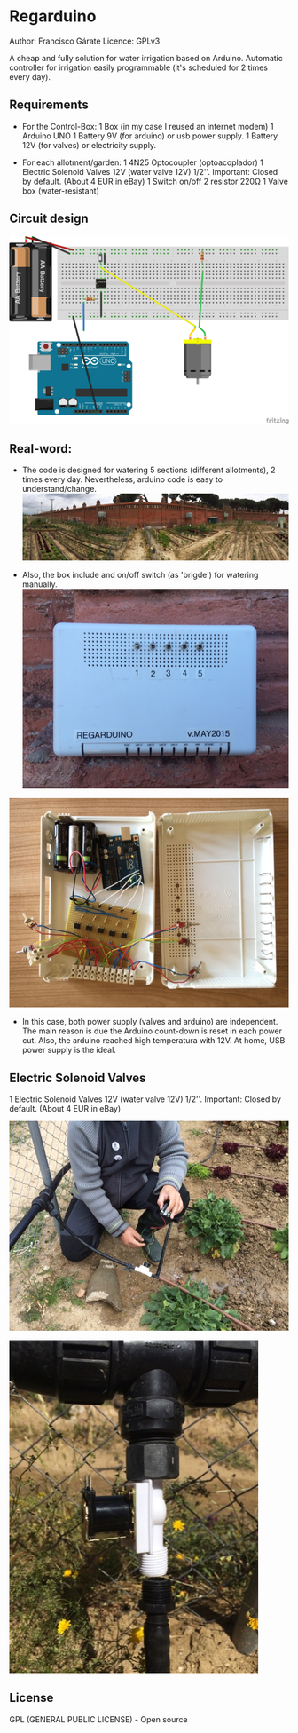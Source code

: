 Regarduino
==========
Author: Francisco Gárate
Licence: GPLv3

A cheap and fully solution for water irrigation based on Arduino. Automatic controller for irrigation easily programmable (it's scheduled for 2 times every day). 

Requirements
------------
* For the Control-Box:
1 Box (in my case I reused an internet modem)
1 Arduino UNO
1 Battery 9V (for arduino) or usb power supply.
1 Battery 12V (for valves) or electricity supply.

* For each allotment/garden:
1 4N25 Optocoupler (optoacoplador)
1 Electric Solenoid Valves 12V (water valve 12V) 1/2''. Important: Closed by default. (About 4 EUR in eBay)
1 Switch on/off
2 resistor 220Ω
1 Valve box (water-resistant)

Circuit design
--------------
![Picture](pictures/4N25_protoboard.png)

Real-word:
----------
- The code is designed for watering 5 sections (different allotments), 2 times every day. Nevertheless, arduino code is easy to understand/change.
![Picture](pictures/IMG_regarduino1.jpg)


- Also, the box include and on/off switch (as 'brigde') for watering manually.
![Picture](pictures/IMG_4803.jpg)

![Picture](pictures/IMG_4776.jpg)

- In this case, both power supply (valves and arduino) are independent. The main reason is due the Arduino count-down is reset in each power cut. Also, the arduino reached high temperatura with 12V. At home, USB power supply is the ideal.


Electric Solenoid Valves
------------------------
1 Electric Solenoid Valves 12V (water valve 12V) 1/2''. 
Important: Closed by default. (About 4 EUR in eBay)

![Picture](pictures/IMG_regarduino2.jpg)

![Picture](pictures/IMG_4807.jpg)

License
-------
GPL (GENERAL PUBLIC LICENSE) - Open source


